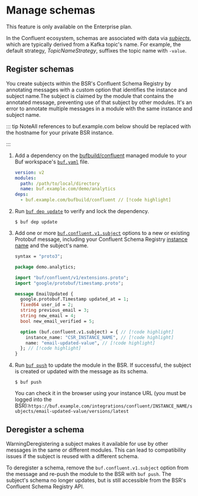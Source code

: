 # Manage schemas

This feature is only available on the Enterprise plan.

In the Confluent ecosystem, schemas are associated with data via [_subjects_](https://docs.confluent.io/platform/current/schema-registry/fundamentals/index.html#schemas-subjects-and-topics), which are typically derived from a Kafka topic's name. For example, the default strategy, _TopicNameStrategy_, suffixes the topic name with `-value`.

## Register schemas

You create subjects within the BSR's Confluent Schema Registry by annotating messages with a custom option that identifies the instance and subject name.The subject is claimed by the module that contains the annotated message, preventing use of that subject by other modules. It's an error to annotate multiple messages in a module with the same instance and subject name.

::: tip NoteAll references to buf.example.com below should be replaced with the hostname for your private BSR instance.

:::

1.  Add a dependency on the [bufbuild/confluent](https://buf.build/bufbuild/confluent) managed module to your Buf workspace's [`buf.yaml`](../../../configuration/v2/buf-yaml/#deps) file.

    ```yaml
    version: v2
    modules:
      path: /path/to/local/directory
      name: buf.example.com/demo/analytics
    deps:
      - buf.example.com/bufbuild/confluent // [!code highlight]
    ```

2.  Run [`buf dep update`](../../../reference/cli/buf/dep/update/) to verify and lock the dependency.

    ```console
    $ buf dep update
    ```

3.  Add one or more [`buf.confluent.v1.subject`](https://buf.build/bufbuild/confluent/docs/main:buf.confluent.v1) options to a new or existing Protobuf message, including your Confluent Schema Registry [instance name](../manage-instances/#create-an-instance) and the subject's name.

    ```protobuf
    syntax = "proto3";

    package demo.analytics;

    import "buf/confluent/v1/extensions.proto";
    import "google/protobuf/timestamp.proto";

    message EmailUpdated {
      google.protobuf.Timestamp updated_at = 1;
      fixed64 user_id = 2;
      string previous_email = 3;
      string new_email = 4;
      bool new_email_verified = 5;

      option (buf.confluent.v1.subject) = { // [!code highlight]
        instance_name: "CSR_INSTANCE_NAME", // [!code highlight]
        name: "email-updated-value", // [!code highlight]
      }; // [!code highlight]
    }
    ```

4.  Run [`buf push`](../../../reference/cli/buf/push/) to update the module in the BSR. If successful, the subject is created or updated with the message as its schema.

    ```console
    $ buf push
    ```

    You can check it in the browser using your instance URL (you must be logged into the BSR):`https://buf.example.com/integrations/confluent/INSTANCE_NAME/subjects/email-updated-value/versions/latest`

## Deregister a schema

WarningDeregistering a subject makes it available for use by other messages in the same or different modules. This can lead to compatibility issues if the subject is reused with a different schema.

To deregister a schema, remove the `buf.confluent.v1.subject` option from the message and re-push the module to the BSR with `buf push`. The subject's schema no longer updates, but is still accessible from the BSR's Confluent Schema Registry API.
